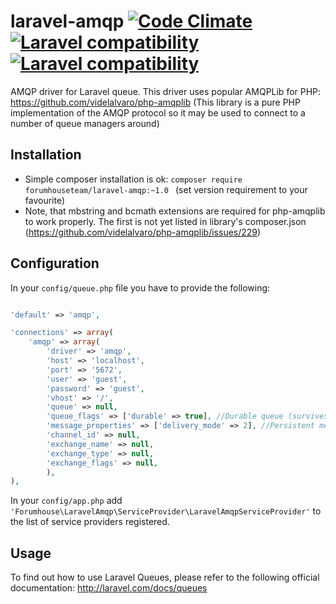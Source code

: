 laravel-amqp [![Code Climate](https://codeclimate.com/github/forumhouseteam/laravel-amqp/badges/gpa.svg)](https://codeclimate.com/github/forumhouseteam/laravel-amqp) [![Laravel compatibility](https://img.shields.io/badge/laravel-4-green.svg)](http://laravel.com/) [![Laravel compatibility](https://img.shields.io/badge/laravel-5-green.svg)](http://laravel.com/)
============

AMQP driver for Laravel queue. This driver uses popular AMQPLib for PHP: https://github.com/videlalvaro/php-amqplib
(This library is a pure PHP implementation of the AMQP protocol so it may be used to connect to a number of
queue managers around)

Installation
------------

 - Simple composer installation is ok: ```composer require forumhouseteam/laravel-amqp:~1.0 ```
 (set version requirement to your favourite)
 - Note, that mbstring and bcmath extensions are required for php-amqplib to work properly. The first is not yet listed
 in library's composer.json (https://github.com/videlalvaro/php-amqplib/issues/229)

Configuration
------------

In your ```config/queue.php``` file you have to provide the following:

```php

'default' => 'amqp',

'connections' => array(
    'amqp' => array(
        'driver' => 'amqp',
        'host' => 'localhost',
        'port' => '5672',
        'user' => 'guest',
        'password' => 'guest',
        'vhost' => '/',
        'queue' => null,
        'queue_flags' => ['durable' => true], //Durable queue (survives server crash)
        'message_properties' => ['delivery_mode' => 2], //Persistent messages (survives server crash)
        'channel_id' => null,
        'exchange_name' => null,
        'exchange_type' => null,
        'exchange_flags' => null,
        ),
),
```

In your ```config/app.php``` add ```'Forumhouse\LaravelAmqp\ServiceProvider\LaravelAmqpServiceProvider'``` to the list of service 
providers registered.

Usage
------------

To find out how to use Laravel Queues, please refer to the following official documentation: http://laravel.com/docs/queues
